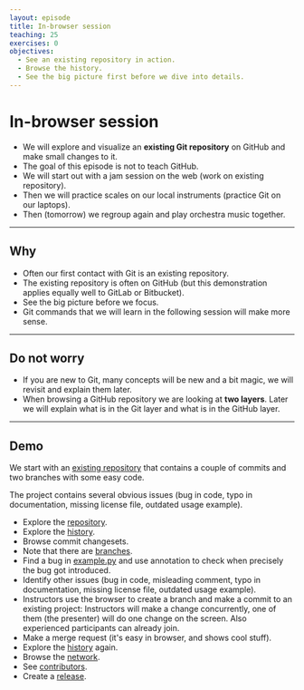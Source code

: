 ```yaml
---
layout: episode
title: In-browser session
teaching: 25
exercises: 0
objectives:
  - See an existing repository in action.
  - Browse the history.
  - See the big picture first before we dive into details.
---
```


# In-browser session

- We will explore and visualize an **existing Git repository** on GitHub and make small changes to it.
- The goal of this episode is not to teach GitHub.
- We will start out with a jam session on the web (work on existing repository).
- Then we will practice scales on our local instruments (practice Git on our laptops).
- Then (tomorrow) we regroup again and play orchestra music together.

---

## Why

- Often our first contact with Git is an existing repository.
- The existing repository is often on GitHub (but this demonstration applies equally well to GitLab or Bitbucket).
- See the big picture before we focus.
- Git commands that we will learn in the following session will make more sense.

---

## Do not worry

- If you are new to Git, many concepts will be new and a bit magic, we will revisit and explain them later.
- When browsing a GitHub repository we are looking at **two layers**. Later we will explain what is in the Git layer and
  what is in the GitHub layer.

---

## Demo

We start with an
[existing repository](https://github.com/coderefinery/example-project)
that contains a couple of commits and two
branches with some easy code.

The project contains several obvious issues (bug in code,
typo in documentation, missing license file, outdated usage example).

- Explore the [repository](https://github.com/coderefinery/example-project).
- Explore the [history](https://github.com/coderefinery/example-project/commits/master).
- Browse commit changesets.
- Note that there are [branches](https://github.com/coderefinery/example-project/network).
- Find a bug in [example.py](https://github.com/coderefinery/example-project/blob/master/example.py) and use annotation to check when precisely the bug got introduced.
- Identify other issues (bug in code, misleading comment, typo in documentation, missing license file, outdated usage example).
- Instructors use the browser to create a branch and make a commit to an
  existing project: Instructors will make a change concurrently, one of them
  (the presenter) will do one change on the screen. Also experienced participants
  can already join.
- Make a merge request (it's easy in browser, and shows cool stuff).
- Explore the [history](https://github.com/coderefinery/example-project/commits/master) again.
- Browse the [network](https://github.com/coderefinery/example-project/network).
- See [contributors](https://github.com/coderefinery/example-project/graphs/contributors).
- Create a [release](https://github.com/coderefinery/example-project/releases).
